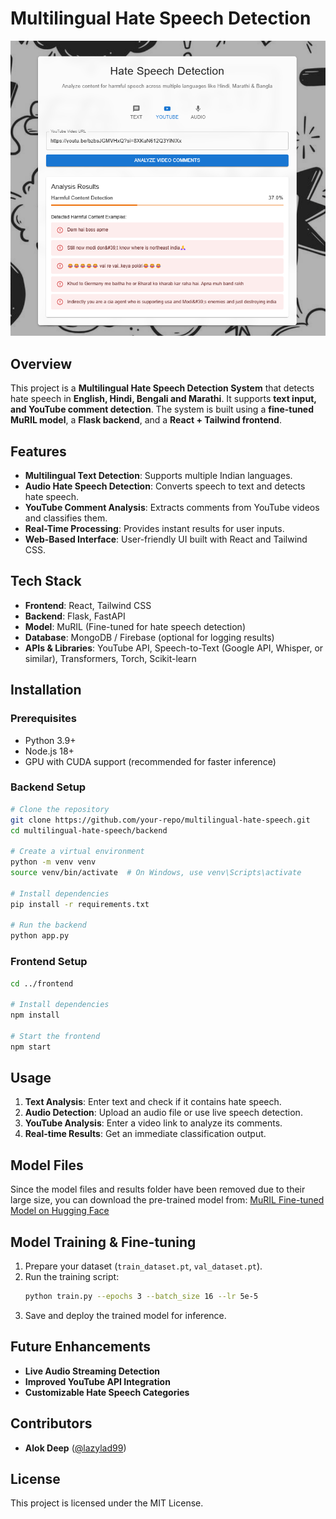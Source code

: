 # Multilingual Hate Speech Detection

![Project Screenshot](/screenshot/screenshot.png)

## Overview
This project is a **Multilingual Hate Speech Detection System** that detects hate speech in **English, Hindi, Bengali and Marathi**. It supports **text input, and YouTube comment detection**. The system is built using a **fine-tuned MuRIL model**, a **Flask backend**, and a **React + Tailwind frontend**.

## Features
- **Multilingual Text Detection**: Supports multiple Indian languages.
- **Audio Hate Speech Detection**: Converts speech to text and detects hate speech.
- **YouTube Comment Analysis**: Extracts comments from YouTube videos and classifies them.
- **Real-Time Processing**: Provides instant results for user inputs.
- **Web-Based Interface**: User-friendly UI built with React and Tailwind CSS.

## Tech Stack
- **Frontend**: React, Tailwind CSS
- **Backend**: Flask, FastAPI
- **Model**: MuRIL (Fine-tuned for hate speech detection)
- **Database**: MongoDB / Firebase (optional for logging results)
- **APIs & Libraries**: YouTube API, Speech-to-Text (Google API, Whisper, or similar), Transformers, Torch, Scikit-learn

## Installation
### Prerequisites
- Python 3.9+
- Node.js 18+
- GPU with CUDA support (recommended for faster inference)

### Backend Setup
```bash
# Clone the repository
git clone https://github.com/your-repo/multilingual-hate-speech.git
cd multilingual-hate-speech/backend

# Create a virtual environment
python -m venv venv
source venv/bin/activate  # On Windows, use venv\Scripts\activate

# Install dependencies
pip install -r requirements.txt

# Run the backend
python app.py
```

### Frontend Setup
```bash
cd ../frontend

# Install dependencies
npm install

# Start the frontend
npm start
```

## Usage
1. **Text Analysis**: Enter text and check if it contains hate speech.
2. **Audio Detection**: Upload an audio file or use live speech detection.
3. **YouTube Analysis**: Enter a video link to analyze its comments.
4. **Real-time Results**: Get an immediate classification output.

## Model Files
Since the model files and results folder have been removed due to their large size, you can download the pre-trained model from:
[MuRIL Fine-tuned Model on Hugging Face](https://huggingface.co/Hate-speech-CNERG/indic-abusive-allInOne-MuRIL/tree/main)

## Model Training & Fine-tuning
1. Prepare your dataset (`train_dataset.pt`, `val_dataset.pt`).
2. Run the training script:
   ```bash
   python train.py --epochs 3 --batch_size 16 --lr 5e-5
   ```
3. Save and deploy the trained model for inference.

## Future Enhancements
- **Live Audio Streaming Detection**
- **Improved YouTube API Integration**
- **Customizable Hate Speech Categories**

## Contributors
- **Alok Deep** ([@lazylad99](https://github.com/lazylad99))

## License
This project is licensed under the MIT License.

